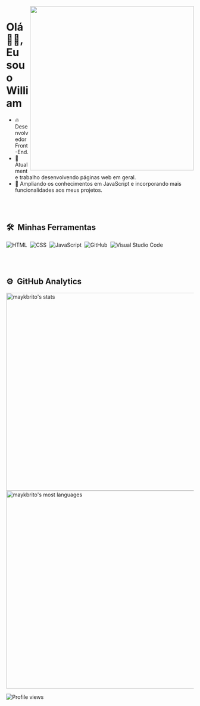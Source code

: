 <img align="right" height="440em" src="https://github.com/WilliamFischdick/ModeloVitrine/blob/main/avatargithub.png?raw=true"/>
<h1 align="left">Olá 👋🏻, Eu sou o William </h1>


- 🔥 Desenvolvedor Front-End.
- 🔭 Atualmente trabalho desenvolvendo páginas web em geral.
- 🌱 Ampliando os conhecimentos em JavaScript e incorporando mais funcionalidades aos meus projetos.

<br><br>

## 🛠 &nbsp;Minhas Ferramentas

![HTML](https://img.shields.io/badge/-HTML-05122A?style=flat&logo=HTML5)&nbsp;
![CSS](https://img.shields.io/badge/-CSS-05122A?style=flat&logo=CSS3&logoColor=1572B6)&nbsp;
![JavaScript](https://img.shields.io/badge/-JavaScript-05122A?style=flat&logo=javascript)&nbsp;
![GitHub](https://img.shields.io/badge/-GitHub-05122A?style=flat&logo=github)&nbsp;
![Visual Studio Code](https://img.shields.io/badge/-Visual%20Studio%20Code-05122A?style=flat&logo=visual-studio-code&logoColor=007ACC)&nbsp;

<br><br>

## ⚙️ &nbsp;GitHub Analytics
<p align="left">
<img width="530em" src="https://github-readme-stats.vercel.app/api?username=WilliamFischdick&show_icons=true&theme=vision-friendly-dark" alt="maykbrito's stats"/>
<img width="530em" src="https://github-readme-stats.vercel.app/api/top-langs/?username=WilliamFischdick&layout=compact&theme=vision-friendly-dark" alt="maykbrito's most languages"/>
</p>
<p align="left"> <img src="https://komarev.com/ghpvc/?username=WilliamFischdick&color=yellow" alt="Profile views" /> </p>
<br><br>
